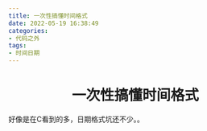 ```yaml
---
title: 一次性搞懂时间格式
date: 2022-05-19 16:38:49
categories:
- 代码之外
tags:
- 时间日期
---
```


<!-- more -->
<div align="center"><h1><strong> 一次性搞懂时间格式</strong></h1></div>


好像是在C看到的多，日期格式坑还不少。。


